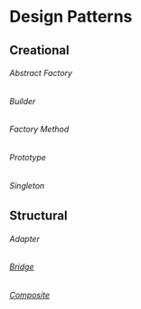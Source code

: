 <h1>Design Patterns</h1>

<h2>Creational</h2>

<h6>Abstract Factory</h6>
<h6>Builder</h6>
<h6>Factory Method</h6>
<h6>Prototype</h6>
<h6>Singleton</h6>

<h2>Structural</h2>

<h6>Adapter</h6>
<h6><a href="https://github.com/smartkot/desing_patterns/blob/master/structural/bridge.py">Bridge</a></h6>
<h6><a href="https://github.com/smartkot/desing_patterns/blob/master/structural/composite.py">Composite</a></h6>

